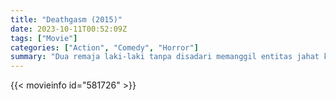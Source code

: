 ```yaml
---
title: "Deathgasm (2015)"
date: 2023-10-11T00:52:09Z
tags: ["Movie"]
categories: ["Action", "Comedy", "Horror"]
summary: "Dua remaja laki-laki tanpa disadari memanggil entitas jahat kuno yang dikenal sebagai Si Buta dengan mempelajari ilmu hitam sambil mencoba melarikan diri dari kehidupan duniawi mereka."
---
```


  <mux-player stream-type="on-demand"
  src="https://kp3d-my.sharepoint.com/personal/ryoo_kp3d_onmicrosoft_com/_layouts/15/download.aspx?share=EX3jEKHC_6dFmxSZ83Vbd-0B1gwu8MWoSjBkNZjGgq4UOQ" metadata-video-title="Deathgasm (2015)" prefer-playback="mse" controls>
 
  </mux-player>
  

{{< movieinfo id="581726" >}}

  <script src="https://cdn.jsdelivr.net/npm/@mux/mux-player"></script>
  
   <script type="application/ld+json">
 {
  "@context": "https://schema.org/",
  "@type": "VideoObject",
  "name": "Deathgasm",
  "contentUrl": "https://stream.mux.com/1BZ16635ss44XDhEdtS1q7Evx022qHHOHBjEzEOnGoKM.m3u8",
  "thumbnailUrl": "https://www.themoviedb.org/t/p/original/vctl53S6HiQj8Q56uTzLaHMLqVM.jpg?width=314&fit_mode=preserve&time=25",
  "uploadDate": "2023-10-11T00:52:09Z",
}

</script>